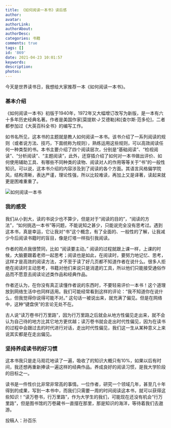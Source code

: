 ```yaml
---
title: 《如何阅读一本书》读后感
author: 
avatar: 
authorLink: 
authorAbout: 
authorDesc: 
categories: 书籍
comments: true
tags: []
id: '869'
date: 2021-04-23 10:01:57
keywords:
description:
photos:
---
```


今天是世界读书日，我想给大家推荐一本《如何阅读一本书》。

### 基本介绍

《如何阅读一本书》初版于1940年，1972年又大幅增订改写为新版，是一本有六十多年历史经典名著。作者是美国作家\[莫提默·J·艾德勒\]和\[查尔斯·范多伦\]，二者都参加过《大英百科全书》的编写工作。

如书名所见，这本书的主题就是教人如何阅读一本书。该书介绍了一系列阅读的规则（或者说方法、技巧，下面统称为规则），熟练运用这些规则，可以高效阅读任何一种类型的书。本书主要介绍了四个阅读层次，分别是“基础阅读”、“检视阅读”、“分析阅读”、“主题阅读”，此外，还穿插介绍了如何对一本书做出评价、如何使用辅助工具、有哪些不同种类的读物、阅读对人的作用等等关于“书”的一般性知识。可以说，这本书介绍的内容涉及到了阅读的各个方面。其语言风格偏学院风，结构清晰，表达严谨，理论性强，所以比较难读，再加上又是译著，读起来就更是困难重重了。

![如何阅读一本书](https://www.aiupc.xyz/wp-content/uploads/2021/04/s1670978-221x300.jpg)

### 我的感受

我们从小到大，读的书说少也不算少，但是对于“阅读的目的”，“阅读的方法”，“如何挑选一本书”等问题，不能说知之甚少，只能说完全没有思考过。遇到这本书，真是幸运，它让我对“书”这个概念，有了全面的、一般性的了解，让我减少今后阅读书籍时的盲目，像是灯塔一样指引我阅读。

作者的观点我很赞同，比如 “阅读要主动。” 阅读的过程就跟上课一样，上课的时候，大脑要跟着老师一起思考；阅读也是如此，在阅读时，要努力地记忆、思考，这样才是高效的阅读方法，才不至于读了好几页都不知道作者在说什么。很多人拒绝在阅读时主动思考，书籍对他们来说只是消遣的工具，所以他们只能接受通俗作品而不愿意去阅读论述类作品和经典作品。

作者还认为，在你没有真正读懂作者说的东西时，不要轻易评价一本书！这个道理放到网络生活中也同样适用。我们可能经常看到这样的评论：“我不知道你在说什么，但我觉得你说得可能不对。” 这句话一被说出来，就充满了偏见。但是在网络中，这种“键盘侠”的言论无处不在。

  

古人说“读万卷书行万里路”，因为行万里路之后就会从地方性偏见走出来，就不会认为自己待的地方比其它地方更优越；读万卷书就会走出时代性偏见，因为在读书的过程中会跟过去的时代进行对话，走出时代性偏见，我们这一生从某种意义上来说其实都是在走出偏见。

### 坚持养成读书的好习惯

这本书我只是走马观花地读了一遍，吸收了的知识大概只有10%，如果以后有时间，我还想再重新捧读一遍这样的经典作品。养成良好的阅读习惯，是我大学阶段的目标之一。

读书是一件性价比非常非常高的事情。一位作者，研究一个领域几年，甚至几十年得到的成果，写到一本书中，而我们只需要一周的时间阅读这本书，就可以获得这些知识！“读万卷书，行万里路”，作为大学生的我们，可能现在还没有机会“行万里路”，但是图书馆的万卷藏书一直摆在那里，那是知识的海洋，等待着我们去遨游。

投稿人：孙百乐